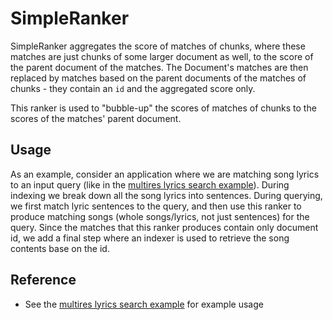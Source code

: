 # SimpleRanker

SimpleRanker aggregates the score of matches of chunks, where these matches are just
chunks of some larger document as well, to the score of the parent document of the
matches. The Document's matches are then replaced by matches based on the parent
documents of the matches of chunks - they contain an `id` and the aggregated score only.

This ranker is used to "bubble-up" the scores of matches of chunks to the scores
of the matches' parent document.

## Usage
As an example, consider an application where we are matching
song lyrics to an input query (like in the [multires lyrics search example](https://github.com/jina-ai/examples/tree/master/multires-lyrics-search)). During indexing we break down all the song lyrics into sentences.
During querying, we first match lyric sentences to the query, and
then use this ranker to produce matching songs (whole songs/lyrics, not just
sentences) for the query. Since the matches that this ranker produces contain only
document id, we add a final step where an indexer is used to retrieve the song
contents base on the id.

## Reference
- See the [multires lyrics search example](https://github.com/jina-ai/examples/tree/master/multires-lyrics-search) for example usage
